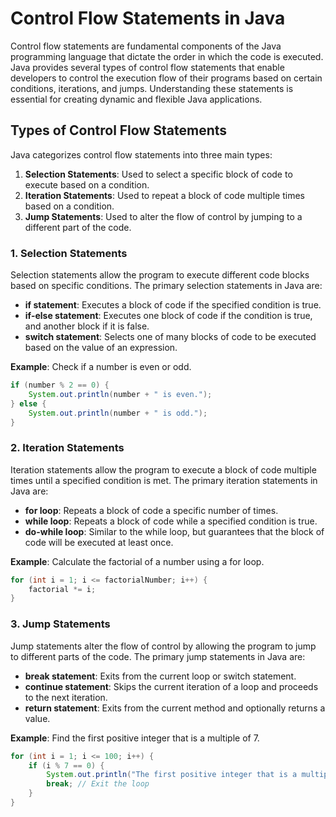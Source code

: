 

# Control Flow Statements in Java

Control flow statements are fundamental components of the Java programming language that dictate the order in which the code is executed. Java provides several types of control flow statements that enable developers to control the execution flow of their programs based on certain conditions, iterations, and jumps. Understanding these statements is essential for creating dynamic and flexible Java applications.

## Types of Control Flow Statements

Java categorizes control flow statements into three main types:

1. **Selection Statements**: Used to select a specific block of code to execute based on a condition.
2. **Iteration Statements**: Used to repeat a block of code multiple times based on a condition.
3. **Jump Statements**: Used to alter the flow of control by jumping to a different part of the code.

### 1. Selection Statements

Selection statements allow the program to execute different code blocks based on specific conditions. The primary selection statements in Java are:

- **if statement**: Executes a block of code if the specified condition is true.
- **if-else statement**: Executes one block of code if the condition is true, and another block if it is false.
- **switch statement**: Selects one of many blocks of code to be executed based on the value of an expression.

**Example**: Check if a number is even or odd.

```java
if (number % 2 == 0) {
    System.out.println(number + " is even.");
} else {
    System.out.println(number + " is odd.");
}
```

### 2. Iteration Statements

Iteration statements allow the program to execute a block of code multiple times until a specified condition is met. The primary iteration statements in Java are:

- **for loop**: Repeats a block of code a specific number of times.
- **while loop**: Repeats a block of code while a specified condition is true.
- **do-while loop**: Similar to the while loop, but guarantees that the block of code will be executed at least once.

**Example**: Calculate the factorial of a number using a for loop.

```java
for (int i = 1; i <= factorialNumber; i++) {
    factorial *= i;
}
```

### 3. Jump Statements

Jump statements alter the flow of control by allowing the program to jump to different parts of the code. The primary jump statements in Java are:

- **break statement**: Exits from the current loop or switch statement.
- **continue statement**: Skips the current iteration of a loop and proceeds to the next iteration.
- **return statement**: Exits from the current method and optionally returns a value.

**Example**: Find the first positive integer that is a multiple of 7.

```java
for (int i = 1; i <= 100; i++) {
    if (i % 7 == 0) {
        System.out.println("The first positive integer that is a multiple of 7 is: " + i);
        break; // Exit the loop
    }
}
```

